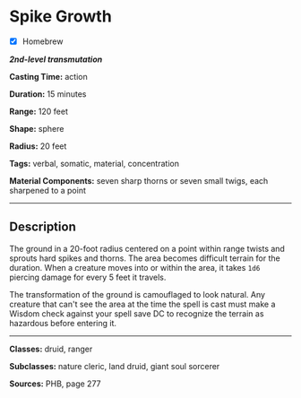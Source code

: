 # Spike Growth

- [x] Homebrew

***2nd-level transmutation***

**Casting Time:** action

**Duration:** 15 minutes

**Range:** 120 feet

**Shape:** sphere

**Radius:** 20 feet

**Tags:** verbal, somatic, material, concentration

**Material Components:** seven sharp thorns or seven small twigs, each sharpened to a point

---

## Description
The ground in a 20-foot radius centered on a point within range twists and sprouts hard spikes and thorns. The area becomes difficult terrain for the duration. When a creature moves into or within the area, it takes `1d6` piercing damage for every 5 feet it travels.

The transformation of the ground is camouflaged to look natural. Any creature that can't see the area at the time the spell is cast must make a Wisdom check against your spell save DC to recognize the terrain as hazardous before entering it.

---

**Classes:** druid, ranger

**Subclasses:** nature cleric, land druid, giant soul sorcerer

**Sources:** PHB, page 277
